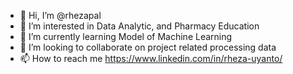 - 👋 Hi, I’m @rhezapal
- 👀 I’m interested in Data Analytic, and Pharmacy Education
- 🌱 I’m currently learning Model of Machine Learning
- 💞️ I’m looking to collaborate on project related processing data
- 📫 How to reach me https://www.linkedin.com/in/rheza-uyanto/

<!---
rhezapal/rhezapal is a ✨ special ✨ repository because its `README.md` (this file) appears on your GitHub profile.
You can click the Preview link to take a look at your changes.
--->
